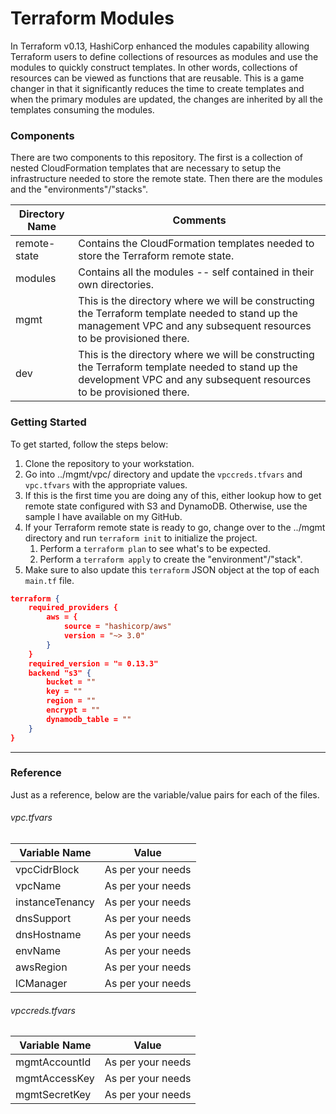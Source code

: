 # Terraform Modules

In Terraform v0.13, HashiCorp enhanced the modules capability allowing Terraform users to define collections of resources as modules and use the modules to quickly construct templates. In other words, collections of resources can be viewed as functions that are reusable. This is a game changer in that it significantly reduces the time to create templates and when the primary modules are updated, the changes are inherited by all the templates consuming the modules.

### Components

There are two components to this repository. The first is a collection of nested CloudFormation templates that are necessary to setup the infrastructure needed to store the remote state. Then there are the modules and the "environments"/"stacks".

Directory Name | Comments
-------------- | --------
remote-state    | Contains the CloudFormation templates needed to store the Terraform remote state.
modules       | Contains all the modules -- self contained in their own directories.
mgmt          | This is the directory where we will be constructing the Terraform template needed to stand up the management VPC and any subsequent resources to be provisioned there.
dev          | This is the directory where we will be constructing the Terraform template needed to stand up the development VPC and any subsequent resources to be provisioned there.

### Getting Started

To get started, follow the steps below:
1. Clone the repository to your workstation.
2. Go into ../mgmt/vpc/ directory and update the `vpccreds.tfvars` and `vpc.tfvars` with the appropriate values.
3. If this is the first time you are doing any of this, either lookup how to get remote state configured with S3 and DynamoDB. Otherwise, use the sample I have available on my GitHub.
4. If your Terraform remote state is ready to go, change over to the ../mgmt directory and run `terraform init` to initialize the project.
    1. Perform a `terraform plan` to see what's to be expected.
    2. Perform a `terraform apply` to create the "environment"/"stack".
5. Make sure to also update this `terraform` JSON object at the top of each `main.tf` file.
```json
terraform {
    required_providers {
        aws = {
            source = "hashicorp/aws"
            version = "~> 3.0"
        }
    }
    required_version = "= 0.13.3"
    backend "s3" {
        bucket = ""
        key = ""
        region = ""
        encrypt = ""
        dynamodb_table = ""
    }
}
```

---

### Reference

Just as a reference, below are the variable/value pairs for each of the files.

###### vpc.tfvars

Variable Name | Value
--- | ---
vpcCidrBlock | As per your needs
vpcName | As per your needs
instanceTenancy | As per your needs
dnsSupport | As per your needs
dnsHostname | As per your needs
envName | As per your needs
awsRegion | As per your needs
lCManager | As per your needs

###### vpccreds.tfvars

Variable Name | Value
--- | ---
mgmtAccountId | As per your needs
mgmtAccessKey | As per your needs
mgmtSecretKey | As per your needs